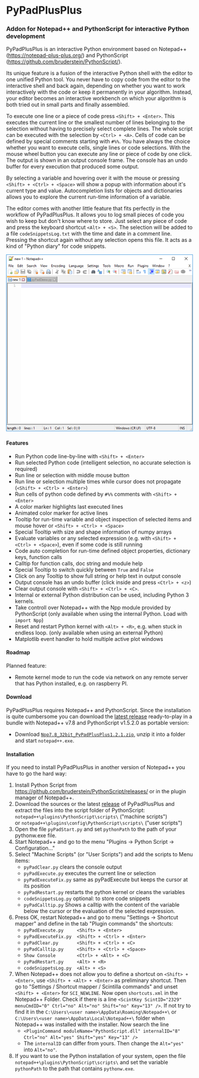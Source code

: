 # PyPadPlusPlus
### Addon for Notepad++ and PythonScript for interactive Python development

PyPadPlusPlus is an interactive Python environment based on Notepad++ (https://notepad-plus-plus.org/) and PythonScript (https://github.com/bruderstein/PythonScript/).

Its unique feature is a fusion of the interactive Python shell with the editor to one unified Python tool. You never have to copy code from the editor to the interactive shell and back again, depending on whether you want to work interactively with the code or keep it permanently in your algorithm. Instead, your editor becomes an interactive workbench on which your algorithm is both tried out in small parts and finally assembled.

To execute one line or a piece of code press `<Shift> + <Enter>`. This executes the current line or the smallest number of lines belonging to the selection without having to precisely select complete lines. The whole script can be executed with the selection by `<Ctrl> + <A>`. Cells of code can be defined by special comments starting with `#%%`. You have always the choice whether you want to execute cells, single lines or code selections. With the mouse wheel button you can execute any line or piece of code by one click. The output is shown in an output console frame. The console has an undo buffer for every execution that produced some output.

By selecting a variable and hovering over it with the mouse or pressing `<Shift> + <Ctrl> + <Space>` will show a popup with information about it's current type and value. Autocompletion lists for objects and dictionaries allows you to explore the current run-time information of a variable.

The editor comes with another little feature that fits perfectly in the workflow of PyPadPlusPlus. It allows you to log small pieces of code you wish to keep but don't know where to store. Just select any piece of code and press the keyboard shortcut `<Alt> + <S>`. The selection will be added to a file `codeSnippetsLog.txt` with the time and date in a comment line. Pressing the shortcut again without any selection opens this file. It acts as a kind of "Python diary" for code snippets.

  <img src="https://raw.githubusercontent.com/bitagoras/PyPadPlusPlus/master/demo/pyPadDemo.gif">  

#### Features

* Run Python code line-by-line with `<Shift> + <Enter>`
* Run selected Python code (intelligent selection, no accurate selection is required)
* Run line or selection with middle mouse button
* Run line or selection multiple times while cursor does not propagate (`<Shift> + <Ctrl> + <Enter>`)
* Run cells of python code defined by `#%%` comments with `<Shift> + <Enter>`
* A color marker highlights last executed lines
* Animated color marker for active lines
* Tooltip for run-time variable and object inspection of selected items and mouse hover or `<Shift> + <Ctrl> + <Space>`
* Special Tooltip with size and shape information of numpy arrays
* Evaluate variables or any selected expression (e.g. with `<Shift> + <Ctrl> + <Space>`), even if some code is still running
* Code auto completion for run-time defined object properties, dictionary keys, function calls
* Calltip for function calls, doc string and module help
* Special Tooltip to switch quickly between `True` and `False`
* Click on any Tooltip to show full string or help text in output console
* Output console has an undo buffer (click inside and press `<Ctrl> + <z>`)
* Clear output console with `<Shift> + <Ctrl> + <C>`.
* Internal or external Python distribution can be used, including Python 3 kernels.
* Take controll over Notepad++ with the Npp module provided by PythonScript (only available when using the internal Python. Load with `import Npp`)
* Reset and restart Python kernel with `<Alt> + <R>`, e.g. when stuck in endless loop. (only available when using an external Python)
* Matplotlib event handler to hold multiple active plot windows

#### Roadmap
Planned feature:
* Remote kernel mode to run the code via network on any remote server that has Python installed, e.g. on raspberry PI.

#### Download

PyPadPlusPlus requires Notepad++ and PythonScript. Since the installation is quite cumbersome you can download the [latest release](https://github.com/bitagoras/PyPadPlusPlus/releases/latest) ready-to-play in a bundle with Notepad++ v7.8 and PythonScript v1.5.2.0 as portable version:
* Download [`Npp7.8_32bit_PyPadPlusPlus1.2.1.zip`](https://github.com/bitagoras/PyPadPlusPlus/releases/download/v1.2.1/Npp7.8_32bit_PyPadPlusPlus1.2.1.zip), unzip it into a folder and start `notepad++.exe`.

#### Installation

If you need to install PyPadPlusPlus in another version of Notepad++ you have to go the hard way:

1. Install Python Script from https://github.com/bruderstein/PythonScript/releases/ or in the plugin manager of Notepad++.
2. Download the sources or the latest [release](https://github.com/bitagoras/PyPadPlusPlus/releases) of PyPadPlusPlus and extract the files into the script folder of PythonScript:
  <br>`notepad++\plugins\PythonScript\scripts\` ("machine scripts")
  <br>or `notepad++\plugins\config\PythonScript\scripts\` ("user scripts")
3. Open the file `pyPadStart.py` and set `pythonPath` to the path of your pythonw.exe file.
4. Start Notepad++ and go to the menu "Plugins → Python Script → Configuration..."
5. Select "Machine Scripts" (or "User Scripts") and add the scripts to Menu items:
    * `pyPadClear.py` clears the console output
    * `pyPadExecute.py` executes the current line or selection
    * `pyPadExecuteFix.py` same as pyPadExecute but keeps the cursor at its position
    * `pyPadRestart.py`  restarts the python kernel or cleans the variables
    * `codeSnippetsLog.py`  optional: to store code snippets
    * `pyPadCalltip.py`     Shows a calltip with the content of the variable below the cursor or the evaluation of the selected expression.
6. Press OK, restart Notepad++ and go to menu "Settings → Shortcut mapper" and define in the tab "Plugin commands" the shortcuts:
    * `pyPadExecute.py     <Shift> + <Enter>`
    * `pyPadExecuteFix.py  <Shift> + <Ctrl> + <Enter>`
    * `pyPadClear.py       <Shift> + <Ctrl> + <C>`
    * `pyPadCalltip.py     <Shift> + <Ctrl> + <Space>`
    * `Show Console        <Ctrl> + <Alt> + <C>`
    * `pyPadRestart.py     <Alt> + <R>`
    * `codeSnippetsLog.py  <Alt> + <S>`
7. When Notepad++ does not allow you to define a shortcut on `<Shift> + <Enter>`, use `<Shift> + <Alt> + <Enter>` as preliminary shortcut. Then go to "Settings / Shortcut mapper / Scintilla commands" and unset `<Shift> + <Enter>` for `SCI_NEWLINE`. Now open `shortcuts.xml` in the Notepad++ Folder. Check if there is a line `<ScintKey ScintID="2329" menuCmdID="0" Ctrl="no" Alt="no" Shift="no" Key="13" />`. If not try to find it in the `C:\Users\<user name>\AppData\Roaming\Notepad++\` or  `C:\Users\<user name>\AppData\Local\Notepad++\` folder when Notepad++ was installed with the installer. Now search the line
    * `<PluginCommand moduleName="PythonScript.dll" internalID="8" Ctrl="no" Alt="yes" Shift="yes" Key="13" />`
    * The `internalID` can differ from yours. Then change the `Alt="yes"` into `Alt="no"`. 
8. If you want to use the Python installation of your system, open the file 
  `notepad++\plugins\PythonScript\scripts\` and set the variable `pythonPath` to the path that contains `pythonw.exe`.
